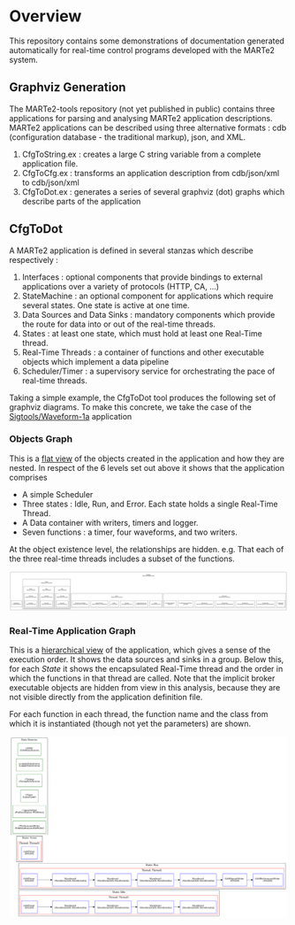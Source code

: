 # Overview

This repository contains some demonstrations of documentation generated automatically for real-time 
control programs developed with the MARTe2 system.

## Graphviz Generation

The MARTe2-tools repository (not yet published in public) contains three applications for parsing and analysing MARTe2 application descriptions.
MARTe2 applications can be described using three alternative formats : cdb (configuration database - the traditional markup), json, and XML.

1. CfgToString.ex : creates a large C string variable from a complete application file.
2. CfgToCfg.ex : transforms an application description from cdb/json/xml to cdb/json/xml
3. CfgToDot.ex : generates a series of several graphviz (dot) graphs which describe parts of the application

## CfgToDot

A MARTe2 application is defined in several stanzas which describe respectively :

1. Interfaces : optional components that provide bindings to external applications over a variety of protocols (HTTP, CA, ...)
2. StateMachine : an optional component for applications which require several states.  One state is active at one time.
3. Data Sources and Data Sinks : mandatory components which provide the route for data into or out of the real-time threads.
4. States : at least one state, which must hold at least one Real-Time thread.
5. Real-Time Threads : a container of functions and other executable objects which implement a data pipeline
6. Scheduler/Timer : a supervisory service for orchestrating the pace of real-time threads.

Taking a simple example, the CfgToDot tool produces the following set of graphviz diagrams.
To make this concrete, we take the case of the [Sigtools/Waveform-1a](../examples/Sigtools/Waveform-1a/) application

### Objects Graph

This is a [flat view](../examples/Sigtools/Waveform-1a/sta_Objects_0.png) of the objects created in the application and how they are nested.
In respect of the 6 levels set out above it shows that the application comprises

- A simple Scheduler
- Three states : Idle, Run, and Error.  Each state holds a single Real-Time Thread.
- A Data container with writers, timers and logger.
- Seven functions : a timer, four waveforms, and two writers.

At the object existence level, the relationships are hidden.  e.g. That each of the three real-time threads includes
a subset of the functions.

![graph](../examples/Sigtools/Waveform-1a/sta_Objects_0.png)

### Real-Time Application Graph

This is a [hierarchical view](../examples/Sigtools/Waveform-1a/sta_RTApp.png) of the application, which gives a sense of the 
execution order.   It shows the data sources and sinks in a group. Below this, for each *State* it shows the encapsulated
Real-Time thread and the order in which the functions in that thread are called.  Note that the implicit broker executable
objects are hidden from view in this analysis, because they are not visible directly from the application definition file.

For each function in each thread, the function name and the class from which it is instantiated (though not yet the parameters)
are shown.

![graph](../examples/Sigtools/Waveform-1a/sta_RTApp.png)


